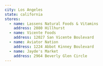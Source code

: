 ```yaml
---
city: Los Angeles
state: california
stores:
  - name: Lassens Natural Foods & Vitamins
    address: 2080 Hillhurst
  - name: Vicente Foods
    address: 12027 San Vicente Boulevard
  - name: Aviator Nation
    address: 1224 Abbot Kinney Boulevard
  - name: Jayde's Market
    address: 2964 Beverly Glen Circle
---
```

